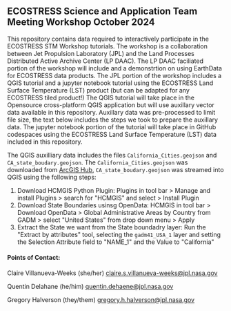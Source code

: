 ## ECOSTRESS Science and Application Team Meeting Workshop October 2024

This repository contains data required to interactively participate in the ECOSTRESS STM Workshop tutorials. The workshop is a collaboration between Jet Propulsion Laboratory (JPL) and the Land Processes Distributed Active Archive Center (LP DAAC). The LP DAAC faciliated portion of the workshop will include and a demonstrtion on using EarthData for ECOSTRESS data products. The JPL portion of the workshop includes a QGIS tutorial and a jupyter notebook tutorial using the ECOSTRESS Land Surface Temperature (LST) product (but can be adapted for any ECOSTRESS tiled product!) The QGIS tutorial will take place in the Opensource cross-platform QGIS application but will use auxillary vector data available in this repository. Auxillary data was pre-processed to limit file size, the text below includes the steps we took to prepare the auxillary data. The jupyter notebook portion of the tutorial will take place in GitHub codespaces using the ECOSTRESS Land Surface Temperature (LST) data included in this repository.   

The QGIS auxilliary data includes the files `California_Cities.geojson` and `CA_state_boudary.geojson`. The `California_Cities.geojson` was downloaded from [ArcGIS Hub](https://hub.arcgis.com/datasets/06ce85b6fdf349d78c471d7c2ee8cb66_0/explore), `CA_state_boudary.geojson` was streamed into QGIS using the following steps: 
1. Download HCMGIS Python Plugin: Plugins in tool bar > Manage and install Plugins > search for "HCMGIS" and select > Install Plugin
2. Download State Boundaries usinsg OpenData: HCMGIS in tool bar > Download OpenData > Global Administrative Areas by Country from GADM > select "United States" from drop down menu > Apply
3. Extract the State we want from the State boundadry layer: Run the "Extract by attributes" tool, selecting the `gadm41_USA_1` layer and setting the Selection Attribute field to "NAME_1" and the Value to "California"

#### Points of Contact: 
Claire Villanueva-Weeks (she/her) 
[claire.s.villanueva-weeks@jpl.nasa.gov](mailto:claire.s.villanueva-weeks@jpl.nasa.gov)

Quentin Delahane (he/him) 
[quentin.dehaene@jpl.nasa.gov](mailto:quentin.dehaene@jpl.nasa.gov)

Gregory Halverson (they/them) 
[gregory.h.halverson@jpl.nasa.gov](mailto:gregory.h.halverson@jpl.nasa.gov)
